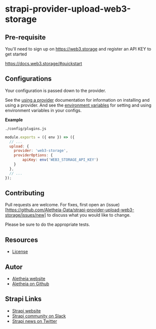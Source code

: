 # strapi-provider-upload-web3-storage

## Pre-requisite

You'll need to sign up on https://web3.storage and register an API KEY to get started

https://docs.web3.storage/#quickstart

## Configurations

Your configuration is passed down to the provider.

See the [using a provider](https://strapi.io/documentation/developer-docs/latest/development/plugins/upload.html#using-a-provider) documentation for information on installing and using a provider. And see the [environment variables](https://strapi.io/documentation/developer-docs/latest/setup-deployment-guides/configurations.html#environment-variables) for setting and using environment variables in your configs.

**Example**

`./config/plugins.js`

```js
module.exports = ({ env }) => ({
  // ...
  upload: {
    provider: 'web3-storage',
    providerOptions: {
        apiKey: env('WEB3_STORAGE_API_KEY')
    }
  },
  // ...
});
```

## Contributing

Pull requests are welcome. For fixes, first open an (issue) [https://github.com/Aletheia-Data/strapi-provider-upload-web3-storage/issues/new] to discuss what you would like to change.

Please be sure to do the appropriate tests.

## Resources

- [License](LICENSE)

## Autor

- [Aletheia website](https://aletheiadata.org/)
- [Aletheia on Github](https://github.com/Aletheia-Data)

## Strapi Links

- [Strapi website](https://strapi.io/)
- [Strapi community on Slack](https://slack.strapi.io)
- [Strapi news on Twitter](https://twitter.com/strapijs)
